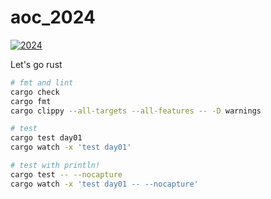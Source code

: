 # aoc_2024
[![2024](https://github.com/koooge/advent-of-code/actions/workflows/2024.yml/badge.svg)](https://github.com/koooge/advent-of-code/actions/workflows/2024.yml)


Let's go rust

```sh
# fmt and lint
cargo check
cargo fmt
cargo clippy --all-targets --all-features -- -D warnings

# test
cargo test day01
cargo watch -x 'test day01'

# test with println!
cargo test -- --nocapture
cargo watch -x 'test day01 -- --nocapture'
```
